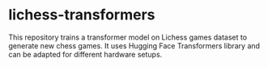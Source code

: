 # lichess-transformers

This repository trains a transformer model on Lichess games dataset to generate new chess games. It uses Hugging Face Transformers library and can be adapted for different hardware setups.

